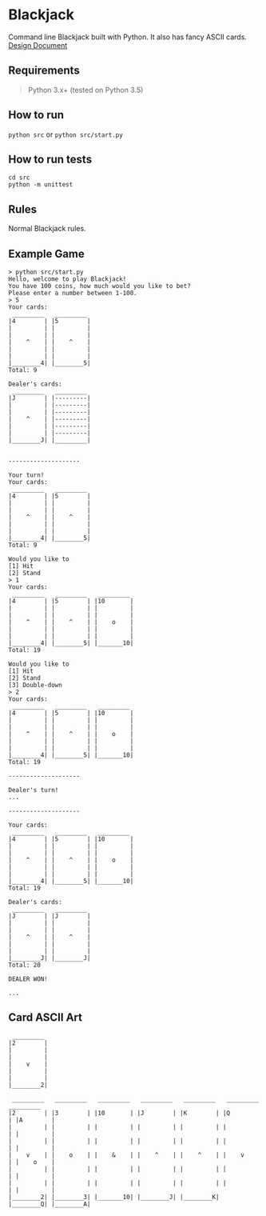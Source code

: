 # Blackjack

Command line Blackjack built with Python. It also has fancy ASCII cards. [Design Document](https://github.com/Desentso/Blackjack_Python/blob/master/DesignDocument.md)

## Requirements
> Python 3.x+ (tested on Python 3.5)

## How to run
`python src` or `python src/start.py`

## How to run tests
    cd src
    python -m unittest

## Rules
Normal Blackjack rules.

## Example Game
    > python src/start.py
    Hello, welcome to play Blackjack!
    You have 100 coins, how much would you like to bet?
    Please enter a number between 1-100.
    > 5
    Your cards:
     _________   _________
    |4        | |5        |
    |         | |         |
    |         | |         |
    |    ^    | |    ^    |
    |         | |         |
    |         | |         |
    |________4| |________5|
    Total: 9

    Dealer's cards:
     _________   _________
    |J        | |---------|
    |         | |---------|
    |         | |---------|
    |    ^    | |---------|
    |         | |---------|
    |         | |---------|
    |________J| |_________|


    --------------------

    Your turn!
    Your cards:
     _________   _________
    |4        | |5        |
    |         | |         |
    |         | |         |
    |    ^    | |    ^    |
    |         | |         |
    |         | |         |
    |________4| |________5|
    Total: 9

    Would you like to
    [1] Hit
    [2] Stand
    > 1
    Your cards:
     _________   _________   _________
    |4        | |5        | |10       |
    |         | |         | |         |
    |         | |         | |         |
    |    ^    | |    ^    | |    o    |
    |         | |         | |         |
    |         | |         | |         |
    |________4| |________5| |_______10|
    Total: 19

    Would you like to
    [1] Hit
    [2] Stand
    [3] Double-down
    > 2
    Your cards:
     _________   _________   _________
    |4        | |5        | |10       |
    |         | |         | |         |
    |         | |         | |         |
    |    ^    | |    ^    | |    o    |
    |         | |         | |         |
    |         | |         | |         |
    |________4| |________5| |_______10|
    Total: 19

    --------------------

    Dealer's turn!
    ...

    --------------------

    Your cards:
     _________   _________   _________
    |4        | |5        | |10       |
    |         | |         | |         |
    |         | |         | |         |
    |    ^    | |    ^    | |    o    |
    |         | |         | |         |
    |         | |         | |         |
    |________4| |________5| |_______10|
    Total: 19

    Dealer's cards:
     _________   _________
    |J        | |J        |
    |         | |         |
    |         | |         |
    |    ^    | |    ^    |
    |         | |         |
    |         | |         |
    |________J| |________J|
    Total: 20

    DEALER WON!

    ...

## Card ASCII Art

     _________
    |2        |
    |         |
    |         |
    |    v    |
    |         |
    |         |
    |________2| 

     _________   _________   _________   _________   _________   _________   _________
    |2        | |3        | |10       | |J        | |K        | |Q        | |A        |
    |         | |         | |         | |         | |         | |         | |         |
    |         | |         | |         | |         | |         | |         | |         |
    |    v    | |    o    | |    &    | |    ^    | |    ^    | |    v    | |    o    |
    |         | |         | |         | |         | |         | |         | |         |
    |         | |         | |         | |         | |         | |         | |         |
    |________2| |________3| |_______10| |________J| |________K| |________Q| |________A|
